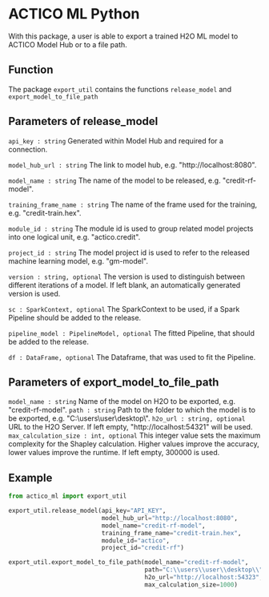 # ACTICO ML Python

With this package, a user is able to export a trained H2O ML model 
to ACTICO Model Hub or to a file path.


## Function
The package `export_util` contains the functions `release_model` and `export_model_to_file_path`

## Parameters of release_model
`api_key : string` Generated within Model Hub and required for a connection.

`model_hub_url : string` The link to model hub, e.g. "http://localhost:8080".

`model_name : string` The name of the model to be released, e.g. "credit-rf-model".

`training_frame_name : string` The name of the frame used for the training, e.g. "credit-train.hex".

`module_id : string` The module id is used to group related model projects into one logical unit, e.g. "actico.credit".

`project_id : string` The model project id is used to refer to the released machine learning model, e.g. "gm-model".

`version : string, optional` The version is used to distinguish between different iterations of a model. If left blank, an automatically generated version is used.

`sc : SparkContext, optional` The SparkContext to be used, if a Spark Pipeline should be added to the release.

`pipeline_model : PipelineModel, optional` The fitted Pipeline, that should be added to the release.

`df : DataFrame, optional` The Dataframe, that was used to fit the Pipeline.

## Parameters of export_model_to_file_path
`model_name : string` Name of the model on H2O to be exported, e.g. "credit-rf-model".
`path : string` Path to the folder to which the model is to be exported, e.g. "C:\\users\\user\\desktop\\".
`h2o_url : string, optional` URL to the H2O Server. If left empty, "http://localhost:54321" will be used.
`max_calculation_size : int, optional` This integer value sets the maximum complexity for the Shapley calculation. Higher values improve the accuracy, lower values improve the runtime. If left empty, 300000 is used.


## Example
```python
from actico_ml import export_util

export_util.release_model(api_key="API_KEY", 
                          model_hub_url="http://localhost:8080", 
                          model_name="credit-rf-model", 
                          training_frame_name="credit-train.hex", 
                          module_id="actico", 
                          project_id="credit-rf")

export_util.export_model_to_file_path(model_name="credit-rf-model", 
                                      path="C:\\users\\user\\desktop\\", 
                                      h2o_url="http://localhost:54323",
                                      max_calculation_size=1000)
```